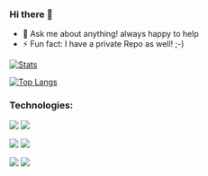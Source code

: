 ### Hi there 👋
- 💬 Ask me about anything! always happy to help
- ⚡ Fun fact: I have a private Repo as well! ;-)


[![Stats](https://github-readme-stats.vercel.app/api?username=82Blu&theme=dark)](https://github.com/82Blu/github-readme-stats)

[![Top Langs](https://github-readme-stats.vercel.app/api/top-langs/?username=82Blu)](https://github.com/82Blu/github-readme-stats)


### Technologies:

![](https://img.shields.io/badge/Code-PowerShell-informational?style=flat&logo=PowerShell&logoColor=white&color=2bbc8a)
![](https://img.shields.io/badge/Code-CSharp-informational?style=flat&logo=dotnet&logoColor=white&color=2bbc8a)

![](https://img.shields.io/badge/Editor-VSCode-informational?style=flat&logo=<LOGO_NAME>&logoColor=white&color=2bbc8a)
![](https://img.shields.io/badge/Editor-VS-informational?style=flat&logo=<LOGO_NAME>&logoColor=white&color=2bbc8a)

![](https://img.shields.io/badge/OS-Windows-informational?style=flat&logo=<LOGO_NAME>&logoColor=white&color=2bbc8a)
![](https://img.shields.io/badge/OS-Linux-informational?style=flat&logo=<LOGO_NAME>&logoColor=white&color=2bbc8a)

<!--
**mufana/mufana** is a ✨ _special_ ✨ repository because its `README.md` (this file) appears on your GitHub profile.

Here are some ideas to get you started:

- 🔭 I’m currently working on ...
- 🌱 I’m currently learning ...
- 👯 I’m looking to collaborate on ...
- 🤔 I’m looking for help with ...
- 💬 Ask me about ...
- 📫 How to reach me: ...
- 😄 Pronouns: ...
- ⚡ Fun fact: ...
-->

  
